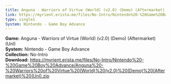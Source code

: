 ```yaml
---
title: Anguna - Warriors of Virtue (World) (v2.0) (Demo) (Aftermarket) (Unl)
link: https://myrient.erista.me/files/No-Intro/Nintendo%20-%20Game%20Boy%20Advance/Anguna%20-%20Warriors%20of%20Virtue%20(World)%20(v2.0)%20(Demo)%20(Aftermarket)%20(Unl).zip
type: single1
System: Nintendo - Game Boy Advance
---
```

<b>Game:</b> Anguna - Warriors of Virtue (World) (v2.0) (Demo) (Aftermarket) (Unl)<br>
<b>System:</b> Nintendo - Game Boy Advance<br>
<b>Collection:</b> No-Intro<br>
<b>Download:</b> https://myrient.erista.me/files/No-Intro/Nintendo%20-%20Game%20Boy%20Advance/Anguna%20-%20Warriors%20of%20Virtue%20(World)%20(v2.0)%20(Demo)%20(Aftermarket)%20(Unl).zip